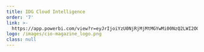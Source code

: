 ```yaml
---
title: IDG Cloud Intelligence
order: '7'
link: >-
  https://app.powerbi.com/view?r=eyJrIjoiYzU0NjRjMjMtMGYwMi00NzQ2LWI2OGEtYTYwNDhiODcwYmY4IiwidCI6Ijk0MjYwZjAzLTA3OTMtNDg0YS05MWNmLWJlYmU1ODQzMTliYyIsImMiOjEwfQ%3D%3D
logo: /images/cio-magazine_logo.png
class: null
---
```



